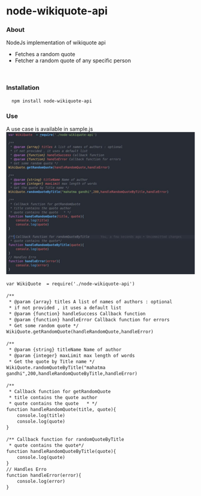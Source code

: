 # node-wikiquote-api

### About
NodeJs implementation of wikiquote api
 - Fetches a random quote
 - Fetcher a random quote of any specific person 
<br>



### Installation

```
  npm install node-wikiquote-api 

```

### Use
A use case is available in sample.js
![sample use image](/assets/images/sample.jpg)


```
var WikiQuote  = require('./node-wikiquote-api')

/**
 * @param {array} titles A list of names of authors : optional
 * if not provided , it uses a default list
 * @param {function} handleSuccess Callback function
 * @param {function} handleError Callback function for errors
 * Get some random quote */
WikiQuote.getRandomQuote(handleRandomQuote,handleError)

/**
 * @param {string} titleName Name of author
 * @param {integer} maxLimit max length of words 
 * Get the quote by Title name */
WikiQuote.randomQuoteByTitle("mahatma gandhi",200,handleRandomQuoteByTitle,handleError)

/** 
 * Callback function for getRandomQuote
 * title contains the quote author
 * quote contains the quote   * */ 
function handleRandomQuote(title, quote){
    console.log(title)
    console.log(quote)
}

/** Callback function for randomQuoteByTitle
 * quote contains the quote*/
function handleRandomQuoteByTitle(quote){
    console.log(quote)
}
// Handles Erro
function handleError(error){
    console.log(error)
}

```

